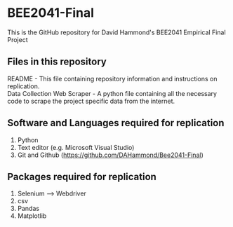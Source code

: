 # BEE2041-Final
This is the GitHub repository for David Hammond's BEE2041 Empirical Final Project

## Files in this repository 
README - This file containing repository information and instructions on replication.   
Data Collection Web Scraper - A python file containing all the necessary code to scrape the project specific data from the internet.   

## Software and Languages required for replication
1. Python  
2. Text editor (e.g. Microsoft Visual Studio)  
3. Git and Github (https://github.com/DAHammond/Bee2041-Final)  

## Packages required for replication
1. Selenium --> Webdriver
2. csv
3. Pandas
4. Matplotlib